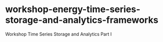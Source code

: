 # workshop-energy-time-series-storage-and-analytics-frameworks
Workshop Time Series Storage and Analytics Part I
